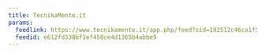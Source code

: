 ```yaml
---
title: TecnikaMente.it
params:
  feedlink: https://www.tecnikamente.it/app.php/feed?sid=192512c46ca1f5aa0ee74aa2b7cef584
  feedid: e612fd338bf1ef450ce4d1365b4abbe9
---
```


